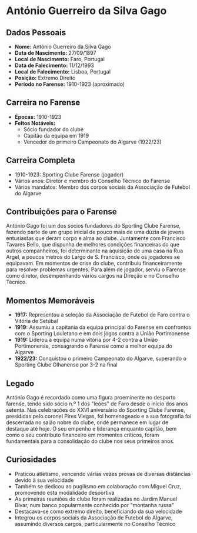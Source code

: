# António Guerreiro da Silva Gago

## Dados Pessoais
- **Nome:** António Guerreiro da Silva Gago
- **Data de Nascimento:** 27/09/1897
- **Local de Nascimento:** Faro, Portugal
- **Data de Falecimento:** 11/12/1993
- **Local de Falecimento:** Lisboa, Portugal
- **Posição:** Extremo Direito
- **Período no Farense:** 1910-1923 (aproximado)

## Carreira no Farense
- **Épocas:** 1910-1923
- **Feitos Notáveis:** 
  - Sócio fundador do clube
  - Capitão da equipa em 1919
  - Vencedor do primeiro Campeonato do Algarve (1922/23)

## Carreira Completa
- 1910-1923: Sporting Clube Farense (jogador)
- Vários anos: Diretor e membro do Conselho Técnico do Farense
- Vários mandatos: Membro dos corpos sociais da Associação de Futebol do Algarve

## Contribuições para o Farense
António Gago foi um dos sócios fundadores do Sporting Clube Farense, fazendo parte de um grupo inicial de pouco mais de uma dúzia de jovens entusiastas que deram corpo e alma ao clube. Juntamente com Francisco Tavares Bello, que dispunha de melhores condições financeiras do que outros companheiros, foi determinante na aquisição de uma casa na Rua Argel, a poucos metros do Largo de S. Francisco, onde os jogadores se equipavam. Em momentos de crise do clube, contribuiu financeiramente para resolver problemas urgentes. Para além de jogador, serviu o Farense como diretor, desempenhando vários cargos na Direção e no Conselho Técnico.

## Momentos Memoráveis
- **1917:** Representou a seleção da Associação de Futebol de Faro contra o Vitória de Setúbal
- **1919:** Assumiu a capitania da equipa principal do Farense em confrontos com o Sporting Louletano e em dois jogos contra a União Portimonense
- **1919:** Liderou a equipa numa vitória por 4-2 contra a União Portimonense, consagrando o Farense como a melhor equipa do Algarve
- **1922/23:** Conquistou o primeiro Campeonato do Algarve, superando o Sporting Clube Olhanense por 3-2 na final

## Legado
António Gago é recordado como uma figura proeminente no desporto farense, tendo sido sócio n.º 1 dos "leões" de Faro desde o início dos anos setenta. Nas celebrações do XXVI aniversário do Sporting Clube Farense, presididas pelo coronel Pires Viegas, foi homenageado e a sua fotografia foi descerrada no salão nobre do clube, onde permanece em lugar de destaque até hoje. O seu empenho e liderança enquanto capitão, bem como o seu contributo financeiro em momentos críticos, foram fundamentais para a consolidação do clube nos seus primeiros anos.

## Curiosidades
- Praticou atletismo, vencendo várias vezes provas de diversas distâncias devido à sua velocidade
- Também se dedicou ao pugilismo em colaboração com Miguel Cruz, promovendo esta modalidade desportiva
- As primeiras reuniões do clube foram realizadas no Jardim Manuel Bivar, num banco popularmente conhecido por "montanha russa"
- Destacava-se como extremo direito, beneficiando da sua velocidade
- Integrou os corpos sociais da Associação de Futebol do Algarve, assumindo diversos cargos, particularmente no Conselho Técnico 